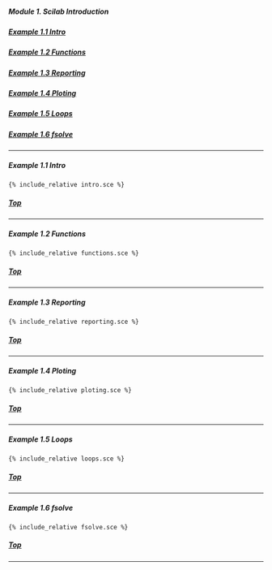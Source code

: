 ##### Module 1. Scilab Introduction

##### [Example 1.1 Intro](#example-11-intro)  
##### [Example 1.2 Functions](#example-12-functions) 
##### [Example 1.3 Reporting](#example-13-reporting) 
##### [Example 1.4 Ploting](#example-14-ploting)
##### [Example 1.5 Loops](#example-15-loops)
##### [Example 1.6 fsolve](#example-16-fsolve)


---

##### Example 1.1 Intro

```config
{% include_relative intro.sce %}
```

##### [Top](#module-1-scilab-introduction)

---

##### Example 1.2 Functions

```config
{% include_relative functions.sce %}
```

##### [Top](#module-1-scilab-introduction)

---

##### Example 1.3 Reporting

```config
{% include_relative reporting.sce %}
```

##### [Top](#module-1-scilab-introduction)

---

##### Example 1.4 Ploting

```config
{% include_relative ploting.sce %}
```

##### [Top](#module-1-scilab-introduction)

---

##### Example 1.5 Loops

```config
{% include_relative loops.sce %}
```

##### [Top](#module-1-scilab-introduction)

---


##### Example 1.6 fsolve

```config
{% include_relative fsolve.sce %}
```

##### [Top](#module-1-scilab-introduction)

---

